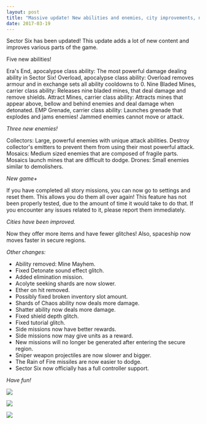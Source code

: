 ```yaml
---
layout: post
title: "Massive update! New abilities and enemies, city improvements, new game+ and full controller support!"
date: 2017-03-19
---
```


Sector Six has been updated!
This update adds a lot of new content and improves various parts of the game.

Five new abilities!

Era's End, apocalypse class ability: The most powerful damage dealing ability in Sector Six!
Overload, apocalypse class ability: Overload removes armour and in exchange sets all ability cooldowns to 0.
Nine Bladed Mines, carrier class ability: Releases nine bladed mines, that deal damage and remove shields.
Attract Mines, carrier class ability: Attracts mines that appear above, bellow and behind enemies and deal damage when detonated.
EMP Grenade, carrier class ability: Launches grenade that explodes and jams enemies! Jammed enemies cannot move or attack.

*Three new enemies!*

Collectors: Large, powerful enemies with unique attack abilities. Destroy collector's emitters to prevent them from using their most powerful attack.
Mosaics: Medium sized enemies that are composed of fragile parts. Mosaics launch mines that are difficult to dodge.
Drones: Small enemies similar to demolishers.

*New game+*

If you have completed all story missions, you can now go to settings and reset them.
This allows you do them all over again!
This feature has not been properly tested, due to the amount of time it would take to do that.
If you encounter any issues related to it, please report them immediately.

*Cities have been improved.*

Now they offer more items and have fewer glitches!
Also, spaceship now moves faster in secure regions.

*Other changes:*

* Ability removed: Mine Mayhem.
* Fixed Detonate sound effect glitch.
* Added elimination mission.
* Acolyte seeking shards are now slower.
* Ether on hit removed.
* Possibly fixed broken inventory slot amount.
* Shards of Chaos ability now deals more damage.
* Shatter ability now deals more damage.
* Fixed shield depth glitch.
* Fixed tutorial glitch.
* Side missions now have better rewards.
* Side missions now may give units as a reward.
* New missions will no longer be generated after entering the secure region.
* Sniper weapon projectiles are now slower and bigger.
* The Rain of Fire missiles are now easier to dodge.
* Sector Six now officially has a full controller support.

*Have fun!*

![](https://github.com/Zuurix/Zuurix.github.io/blob/master/images/8.0.0%20update/Collector%202017.03.18.png?raw=true)

![](https://github.com/Zuurix/Zuurix.github.io/blob/master/images/8.0.0%20update/Mosaic%202017.03.03.png?raw=true)

![](https://github.com/Zuurix/Zuurix.github.io/blob/master/images/8.0.0%20update/Era's%20End%20description%202017.03.18.png?raw=true)
